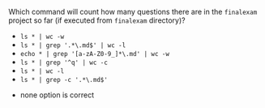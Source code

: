 Which command will count how many questions there are in the ``finalexam`` project so far (if executed from ``finalexam`` directory)?

* ``ls * | wc -w``
* ``ls * | grep '.*\.md$' | wc -l``
* ``echo * | grep '[a-zA-Z0-9_]*\.md' | wc -w``
* ``ls * | grep '^q' | wc -c``
* ``ls * | wc -l``
* ``ls * | grep -c '.*\.md$'``
+ none option is correct
